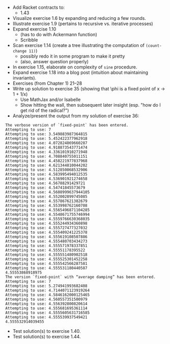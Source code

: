 - Add Racket contracts to:
    - 1.43
- Visualize exercise 1.6 by expanding and reducing a few rounds.
- Illustrate exercise 1.9 (pertains to recursive vs. iterative processes)
- Expand exercise 1.10
    - (has to do with Ackermann function)
    - Scribble
- Scan exercise 1.14 (create a tree illustrating the computation of `(count-change 11)`)
    - possibly redo it in some program to make it pretty
    - (also, answer question properly)
- In exercise 1.15, elaborate on complexity of `sine` procedure.
- Expand exercise 1.18 into a blog post (intuition about maintaining invariants).
- Exercises (from Chapter 1) 21–28
- Write up solution to exercise 35 (showing that \phi is a fixed point of x -> 1 + 1/x)
    - Use MathJax and/or Isabelle
    - Show hitting the wall, then subsequent later insight (esp. "how do I get rid of the radical?")
- Analyze/present the output from my solution of exercise 36:
```
The verbose version of `fixed-point` has been entered.
Attempting to use: 7
Attempting to use: 3.549883987364815
Attempting to use: 5.452422377962918
Attempting to use: 4.072824869660287
Attempting to use: 4.918873543771474
Attempting to use: 4.336101910271948
Attempting to use: 4.708840755011151
Attempting to use: 4.458221977837968
Attempting to use: 4.621344810044202
Attempting to use: 4.512850068532906
Attempting to use: 4.583995494012535
Attempting to use: 4.536901921274658
Attempting to use: 4.56788291429721
Attempting to use: 4.54741845573679
Attempting to use: 4.5608999637944105
Attempting to use: 4.552002899745085
Attempting to use: 4.557867621382679
Attempting to use: 4.553998762160708
Attempting to use: 4.5565496871104285
Attempting to use: 4.5548671755746994
Attempting to use: 4.5559766630368035
Attempting to use: 4.555244934360898
Attempting to use: 4.555727477327032
Attempting to use: 4.555409241225378
Attempting to use: 4.555619108507886
Attempting to use: 4.555480703434273
Attempting to use: 4.555571978337851
Attempting to use: 4.55551178395522
Attempting to use: 4.555551480902518
Attempting to use: 4.555525301452258
Attempting to use: 4.555542566287581
Attempting to use: 4.555531180440587
4.55553868918975
The version `fixed-point` with “average damping” has been entered.
Attempting to use: 7
Attempting to use: 5.274941993682408
Attempting to use: 4.7144071123919264
Attempting to use: 4.5846162000125465
Attempting to use: 4.560557351500979
Attempting to use: 4.556392800820614
Attempting to use: 4.555681695361114
Attempting to use: 4.5555605631716585
Attempting to use: 4.555539937549421
4.555532914039455
```
- Test solution(s) to exercise 1.40.
- Test solution(s) to exercise 1.44.
